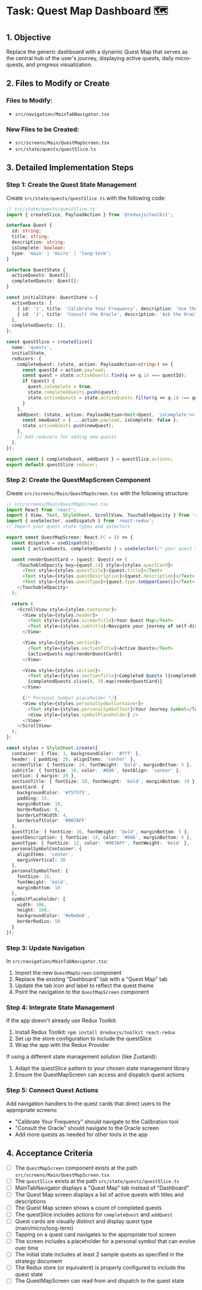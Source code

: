 # Task: Quest Map Dashboard 🗺️

## 1. Objective
Replace the generic dashboard with a dynamic Quest Map that serves as the central hub of the user's journey, displaying active quests, daily micro-quests, and progress visualization.

## 2. Files to Modify or Create

### Files to Modify:
- `src/navigation/MainTabNavigator.tsx`

### **New Files to be Created:**
- `src/screens/Main/QuestMapScreen.tsx`
- `src/state/quests/questSlice.ts`

## 3. Detailed Implementation Steps

### Step 1: Create the Quest State Management
Create `src/state/quests/questSlice.ts` with the following code:

```typescript
// src/state/quests/questSlice.ts
import { createSlice, PayloadAction } from '@reduxjs/toolkit';

interface Quest {
  id: string;
  title: string;
  description: string;
  isComplete: boolean;
  type: 'main' | 'micro' | 'long-term';
}

interface QuestState {
  activeQuests: Quest[];
  completedQuests: Quest[];
}

const initialState: QuestState = {
  activeQuests: [
    { id: '1', title: 'Calibrate Your Frequency', description: 'Use the Calibration tool to begin.', isComplete: false, type: 'main' },
    { id: '2', title: 'Consult the Oracle', description: 'Ask the Oracle a question.', isComplete: false, type: 'main' },
  ],
  completedQuests: [],
};

const questSlice = createSlice({
  name: 'quests',
  initialState,
  reducers: {
    completeQuest: (state, action: PayloadAction<string>) => {
      const questId = action.payload;
      const quest = state.activeQuests.find(q => q.id === questId);
      if (quest) {
        quest.isComplete = true;
        state.completedQuests.push(quest);
        state.activeQuests = state.activeQuests.filter(q => q.id !== questId);
      }
    },
    addQuest: (state, action: PayloadAction<Omit<Quest, 'isComplete'>>) => {
      const newQuest = { ...action.payload, isComplete: false };
      state.activeQuests.push(newQuest);
    },
    // Add reducers for adding new quests
  },
});

export const { completeQuest, addQuest } = questSlice.actions;
export default questSlice.reducer;
```

### Step 2: Create the QuestMapScreen Component
Create `src/screens/Main/QuestMapScreen.tsx` with the following structure:

```typescript
// src/screens/Main/QuestMapScreen.tsx
import React from 'react';
import { View, Text, StyleSheet, ScrollView, TouchableOpacity } from 'react-native';
import { useSelector, useDispatch } from 'react-redux';
// Import your quest state types and selectors

export const QuestMapScreen: React.FC = () => {
  const dispatch = useDispatch();
  const { activeQuests, completedQuests } = useSelector(/* your quest state selector */);

  const renderQuestCard = (quest: Quest) => (
    <TouchableOpacity key={quest.id} style={styles.questCard}>
      <Text style={styles.questTitle}>{quest.title}</Text>
      <Text style={styles.questDescription}>{quest.description}</Text>
      <Text style={styles.questType}>{quest.type.toUpperCase()}</Text>
    </TouchableOpacity>
  );

  return (
    <ScrollView style={styles.container}>
      <View style={styles.header}>
        <Text style={styles.screenTitle}>Your Quest Map</Text>
        <Text style={styles.subtitle}>Navigate your journey of self-discovery</Text>
      </View>

      <View style={styles.section}>
        <Text style={styles.sectionTitle}>Active Quests</Text>
        {activeQuests.map(renderQuestCard)}
      </View>

      <View style={styles.section}>
        <Text style={styles.sectionTitle}>Completed Quests ({completedQuests.length})</Text>
        {completedQuests.slice(0, 3).map(renderQuestCard)}
      </View>

      {/* Personal Symbol placeholder */}
      <View style={styles.personalSymbolContainer}>
        <Text style={styles.personalSymbolText}>Your Journey Symbol</Text>
        <View style={styles.symbolPlaceholder} />
      </View>
    </ScrollView>
  );
};

const styles = StyleSheet.create({
  container: { flex: 1, backgroundColor: '#fff' },
  header: { padding: 20, alignItems: 'center' },
  screenTitle: { fontSize: 24, fontWeight: 'bold', marginBottom: 5 },
  subtitle: { fontSize: 16, color: '#666', textAlign: 'center' },
  section: { margin: 20 },
  sectionTitle: { fontSize: 18, fontWeight: 'bold', marginBottom: 10 },
  questCard: { 
    backgroundColor: '#f5f5f5', 
    padding: 15, 
    marginBottom: 10, 
    borderRadius: 8,
    borderLeftWidth: 4,
    borderLeftColor: '#007AFF'
  },
  questTitle: { fontSize: 16, fontWeight: 'bold', marginBottom: 5 },
  questDescription: { fontSize: 14, color: '#666', marginBottom: 5 },
  questType: { fontSize: 12, color: '#007AFF', fontWeight: 'bold' },
  personalSymbolContainer: { 
    alignItems: 'center', 
    marginVertical: 30 
  },
  personalSymbolText: { 
    fontSize: 16, 
    fontWeight: 'bold', 
    marginBottom: 10 
  },
  symbolPlaceholder: { 
    width: 100, 
    height: 100, 
    backgroundColor: '#e0e0e0', 
    borderRadius: 50 
  }
});
```

### Step 3: Update Navigation
In `src/navigation/MainTabNavigator.tsx`:
1. Import the new `QuestMapScreen` component
2. Replace the existing "Dashboard" tab with a "Quest Map" tab
3. Update the tab icon and label to reflect the quest theme
4. Point the navigation to the `QuestMapScreen` component

### Step 4: Integrate State Management
If the app doesn't already use Redux Toolkit:
1. Install Redux Toolkit: `npm install @reduxjs/toolkit react-redux`
2. Set up the store configuration to include the questSlice
3. Wrap the app with the Redux Provider

If using a different state management solution (like Zustand):
1. Adapt the questSlice pattern to your chosen state management library
2. Ensure the QuestMapScreen can access and dispatch quest actions

### Step 5: Connect Quest Actions
Add navigation handlers to the quest cards that direct users to the appropriate screens:
- "Calibrate Your Frequency" should navigate to the Calibration tool
- "Consult the Oracle" should navigate to the Oracle screen
- Add more quests as needed for other tools in the app

## 4. Acceptance Criteria

- [ ] The `QuestMapScreen` component exists at the path `src/screens/Main/QuestMapScreen.tsx`
- [ ] The `questSlice` exists at the path `src/state/quests/questSlice.ts`
- [ ] MainTabNavigator displays a "Quest Map" tab instead of "Dashboard"
- [ ] The Quest Map screen displays a list of active quests with titles and descriptions
- [ ] The Quest Map screen shows a count of completed quests
- [ ] The questSlice includes actions for `completeQuest` and `addQuest`
- [ ] Quest cards are visually distinct and display quest type (main/micro/long-term)
- [ ] Tapping on a quest card navigates to the appropriate tool screen
- [ ] The screen includes a placeholder for a personal symbol that can evolve over time
- [ ] The initial state includes at least 2 sample quests as specified in the strategy document
- [ ] The Redux store (or equivalent) is properly configured to include the quest state
- [ ] The QuestMapScreen can read from and dispatch to the quest state